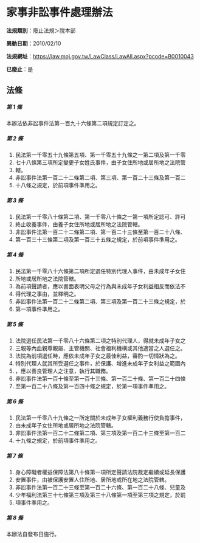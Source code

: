 # 家事非訟事件處理辦法

**法規類別**：廢止法規＞院本部

**異動日期**：2010/02/10  

**法規網址**：https://law.moj.gov.tw/LawClass/LawAll.aspx?pcode=B0010043

**已廢止**：是



## 法條
##### 第 1 條
本辦法依非訟事件法第一百九十六條第二項規定訂定之。

##### 第 2 條
1. 民法第一千零五十九條第五項、第一千零五十九條之一第二項及第一千零
1. 七十八條第三項所定變更子女姓氏事件，由子女住所地或居所地之法院管
1. 轄。
1. 非訟事件法第一百二十二條第二項、第三項、第一百二十三條及第一百二
1. 十八條之規定，於前項事件準用之。

##### 第 3 條
1. 民法第一千零八十條第二項、第一千零八十條之一第一項所定認可、許可
1. 終止收養事件，由養子女住所地或居所地之法院管轄。
1. 非訟事件法第一百二十二條第二項、第一百二十三條至第一百二十八條、
1. 第一百三十三條第二項及第一百三十五條之規定，於前項事件準用之。

##### 第 4 條
1. 民法第一千零八十六條第二項所定選任特別代理人事件，由未成年子女住
1. 所地或居所地之法院管轄。
1. 為前項聲請者，應以書面表明父母之行為與未成年子女利益相反而依法不
1. 得代理之事由，並釋明之。
1. 非訟事件法第一百二十二條第二項、第三項及第一百二十三條之規定，於
1. 第一項事件準用之。

##### 第 5 條
1. 法院選任民法第一千零八十六條第二項之特別代理人，得就未成年子女之
1. 三親等內血親尊親屬、主管機關、社會福利機構或其他適當之人選任之。
1. 法院為前項選任時，應依未成年子女之最佳利益，審酌一切情狀為之。
1. 特別代理人就其所受選任之事件，於保護、增進未成年子女利益之範圍內
1. ，應以善良管理人之注意，執行其職務。
1. 非訟事件法第一百十條至第一百十三條、第一百二十條、第一百二十四條
1. 至第一百二十八條及第一百四十條之規定，於第一項事件準用之。

##### 第 6 條
1. 民法第一千零八十九條之一所定關於未成年子女權利義務行使負擔事件，
1. 由未成年子女住所地或居所地之法院管轄。
1. 非訟事件法第一百二十二條第二項、第三項及第一百二十三條至第一百二
1. 十九條之規定，於前項事件準用之。

##### 第 7 條
1. 身心障礙者權益保障法第八十條第一項所定聲請法院裁定繼續或延長保護
1. 安置事件，由被保護安置人住所地、居所地或所在地之法院管轄。
1. 非訟事件法第一百二十三條至第一百二十六條、第一百二十八條、兒童及
1. 少年福利法第三十七條第三項及第三十八條第一項至第三項之規定，於前
1. 項事件準用之。

##### 第 8 條
本辦法自發布日施行。


